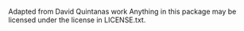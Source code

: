 Adapted from David Quintanas work
Anything in this package may be licensed under the license in LICENSE.txt.
